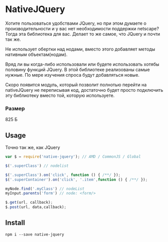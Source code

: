 # NativeJQuery
Хотите пользоваться удобствами JQuery, но при этом думаете о производительности и у вас нет необходимости поддержки netscape?
Тогда эта библиотека для вас.
Делает то же самое, что JQuery и почти так же.

Не использует обертки над нодами, вместо этого добавляет методы нативным объектам(нодам).

Вряд ли вы когда-либо использовали или будете использовать хотябы половину функций JQuery.
В этой библиотеке реализованы самые нужные. По мере изучения спроса будут добавляться новые.

Скоро появится модуль, который позволит полнотью перейти на nativeJQuery не переписывая код, достаточно будет просто подключить эту библиотеку вместо той, которую используете.

### Размер
825 Б

## Usage
Точно так же, как JQuery
```javascript
var $ = require('native-jquery'); // AMD / CommonJS / Global

$('.superClass') // nodelist

$('.superClass').on('click', function () { /**/ });
$('.superContainer').on('click', '.item',function () { /**/ });

myNode.find('.myClass') // nodeList
myInput.parents('form') // node: <form/>

$.get(url, callback);
$.post(url, data,callback);
```
## Install
```
npm i --save native-jquery
```
<script src="native-jquery.js"></script>